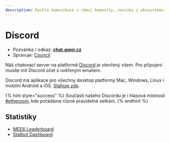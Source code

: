```yaml
---
description: Rychlá komunikace v rámci komunity, novinky z ekosystému
---
```


# Discord

* Pozvánka / odkaz: [**chat.gwei.cz**](https://chat.gwei.cz)
* Spravuje: [Council](../council/)

Náš chatovací server na platformě [Discord](https://discord.com) je otevřený všem. Pro připojení musíte mít Discord účet s ověřeným emailem.

Discord má aplikace pro všechny desktop platformy Mac, Windows, Linux i mobilní Android a iOS. [Stahuje zde](https://discord.com/download).

{% hint style="success" %}
Součástí našeho Discordu je i hlasová místnost [#etheroom](../udalosti/etheroom/), kde pořádáme různé pravidelné setkání.
{% endhint %}

## Statistiky

* [MEE6 Leaderboard](https://mee6.xyz/leaderboard/677477899464343582)
* [Statbot Dashboard](https://statbot.net/dashboard/677477899464343582)



